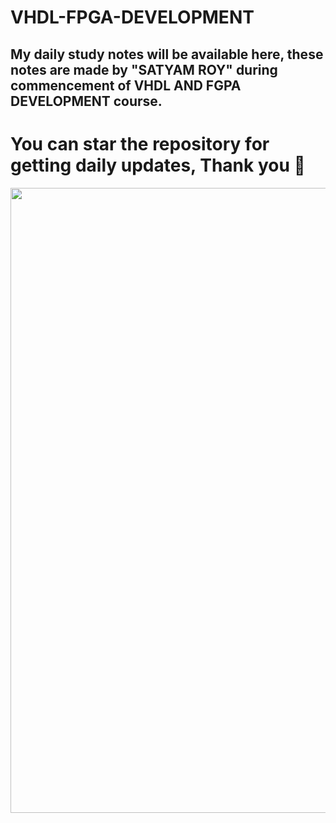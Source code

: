 # VHDL-FPGA-DEVELOPMENT
<h2>My daily study notes will be available here, these notes are made by "SATYAM ROY"  during commencement of VHDL AND FGPA DEVELOPMENT course. <h2>
<h1>You can star the repository for getting daily updates, Thank you 🥤</h1>
<img src="https://cdn.sparkfun.com/assets/6/0/4/8/1/51c9c1f8ce395fda22000000.png" width="1000"/>
